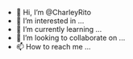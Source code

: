 - 👋 Hi, I’m @CharleyRito
- 👀 I’m interested in ...
- 🌱 I’m currently learning ...
- 💞️ I’m looking to collaborate on ...
- 📫 How to reach me ...

<!---
CharleyRito/CharleyRito is a ✨ special ✨ repository because its `README.md` (this file) appears on your GitHub profile.
You can click the Preview link to take a look at your changes.
--->
